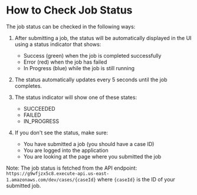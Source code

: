 # How to Check Job Status

The job status can be checked in the following ways:

1. After submitting a job, the status will be automatically displayed in the UI using a status indicator that shows:
   - Success (green) when the job is completed successfully
   - Error (red) when the job has failed
   - In Progress (blue) while the job is still running

2. The status automatically updates every 5 seconds until the job completes.

3. The status indicator will show one of these states:
   - SUCCEEDED
   - FAILED
   - IN_PROGRESS

4. If you don't see the status, make sure:
   - You have submitted a job (you should have a case ID)
   - You are logged into the application
   - You are looking at the page where you submitted the job

Note: The job status is fetched from the API endpoint: `https://g9wfjzx5c8.execute-api.us-east-1.amazonaws.com/dev/cases/{caseId}`
where `{caseId}` is the ID of your submitted job.
